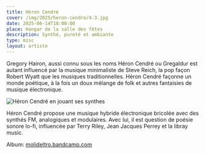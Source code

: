 ```yaml
---
title: Héron Cendré
cover: /img/2025/heron-cendre/4-3.jpg
date: 2025-06-14T18:00:00
place: Hangar de la salle des fêtes
description: Synthé, pureté et ambiante
type: misc
layout: artiste
---
```


Gregory Hairon, aussi connu sous les noms Héron Cendré ou Gregaldur est autant influencé par la musique minimaliste de Steve Reich, la pop façon Robert Wyatt que les musiques traditionnelles. Héron Cendré façonne un monde poétique, à la fois un doux mélange de folk et autres fantaisies de musique électronique.

![Héron Cendré en jouant ses synthes](/img/2025/heron-cendre/hc1.jpg)

Héron Cendré propose une musique hybride électronique bricolée avec des synthés FM, analogiques et modulaires. Avec lui, il est question de poésie sonore lo-fi, influencée par Terry Riley, Jean Jacques Perrey et la libray music.

Album: [molideltro.bandcamp.com](https://molideltro.bandcamp.com/album/3-4)
